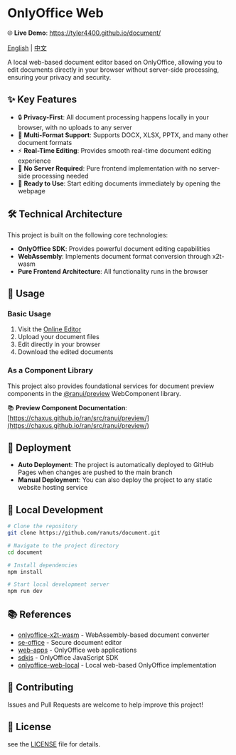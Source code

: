 # OnlyOffice Web

🌐 **Live Demo**: https://tyler4400.github.io/document/

[English](readme.md) | [中文](readme.zh.md)

A local web-based document editor based on OnlyOffice, allowing you to edit documents directly in your browser without server-side processing, ensuring your privacy and security.

## ✨ Key Features

- 🔒 **Privacy-First**: All document processing happens locally in your browser, with no uploads to any server
- 📝 **Multi-Format Support**: Supports DOCX, XLSX, PPTX, and many other document formats
- ⚡ **Real-Time Editing**: Provides smooth real-time document editing experience
- 🚀 **No Server Required**: Pure frontend implementation with no server-side processing needed
- 🎯 **Ready to Use**: Start editing documents immediately by opening the webpage

## 🛠️ Technical Architecture

This project is built on the following core technologies:

- **OnlyOffice SDK**: Provides powerful document editing capabilities
- **WebAssembly**: Implements document format conversion through x2t-wasm
- **Pure Frontend Architecture**: All functionality runs in the browser

## 📖 Usage

### Basic Usage

1. Visit the [Online Editor](https://ranuts.github.io/document/)
2. Upload your document files
3. Edit directly in your browser
4. Download the edited documents

### As a Component Library

This project also provides foundational services for document preview components in the [@ranui/preview](https://www.npmjs.com/package/@ranui/preview) WebComponent library.

📚 **Preview Component Documentation**: [https://chaxus.github.io/ran/src/ranui/preview/](https://chaxus.github.io/ran/src/ranui/preview/)

## 🚀 Deployment

- **Auto Deployment**: The project is automatically deployed to GitHub Pages when changes are pushed to the main branch
- **Manual Deployment**: You can also deploy the project to any static website hosting service

## 🔧 Local Development

```bash
# Clone the repository
git clone https://github.com/ranuts/document.git

# Navigate to the project directory
cd document

# Install dependencies
npm install

# Start local development server
npm run dev
```

## 📚 References

- [onlyoffice-x2t-wasm](https://github.com/cryptpad/onlyoffice-x2t-wasm) - WebAssembly-based document converter
- [se-office](https://github.com/Qihoo360/se-office) - Secure document editor
- [web-apps](https://github.com/ONLYOFFICE/web-apps) - OnlyOffice web applications
- [sdkjs](https://github.com/ONLYOFFICE/sdkjs) - OnlyOffice JavaScript SDK
- [onlyoffice-web-local](https://github.com/sweetwisdom/onlyoffice-web-local) - Local web-based OnlyOffice implementation

## 🤝 Contributing

Issues and Pull Requests are welcome to help improve this project!

## 📄 License

see the [LICENSE](LICENSE) file for details.
